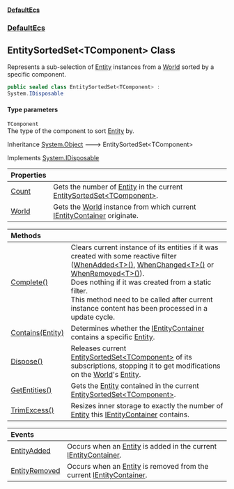#### [DefaultEcs](DefaultEcs.md 'DefaultEcs')
### [DefaultEcs](DefaultEcs.md#DefaultEcs 'DefaultEcs')
## EntitySortedSet&lt;TComponent&gt; Class
Represents a sub-selection of [Entity](Entity.md 'DefaultEcs.Entity') instances from a [World](EntitySortedSet_TComponent__World.md 'DefaultEcs.EntitySortedSet&lt;TComponent&gt;.World') sorted by a specific component.  
```csharp
public sealed class EntitySortedSet<TComponent> :
System.IDisposable
```
#### Type parameters
<a name='DefaultEcs_EntitySortedSet_TComponent__TComponent'></a>
`TComponent`  
The type of the component to sort [Entity](Entity.md 'DefaultEcs.Entity') by.
  

Inheritance [System.Object](https://docs.microsoft.com/en-us/dotnet/api/System.Object 'System.Object') &#129106; EntitySortedSet&lt;TComponent&gt;  

Implements [System.IDisposable](https://docs.microsoft.com/en-us/dotnet/api/System.IDisposable 'System.IDisposable')  

| Properties | |
| :--- | :--- |
| [Count](EntitySortedSet_TComponent__Count.md 'DefaultEcs.EntitySortedSet&lt;TComponent&gt;.Count') | Gets the number of [Entity](Entity.md 'DefaultEcs.Entity') in the current [EntitySortedSet&lt;TComponent&gt;](EntitySortedSet_TComponent_.md 'DefaultEcs.EntitySortedSet&lt;TComponent&gt;').<br/> |
| [World](EntitySortedSet_TComponent__World.md 'DefaultEcs.EntitySortedSet&lt;TComponent&gt;.World') | Gets the [World](World.md 'DefaultEcs.World') instance from which current [IEntityContainer](IEntityContainer.md 'DefaultEcs.IEntityContainer') originate.<br/> |

| Methods | |
| :--- | :--- |
| [Complete()](EntitySortedSet_TComponent__Complete().md 'DefaultEcs.EntitySortedSet&lt;TComponent&gt;.Complete()') | Clears current instance of its entities if it was created with some reactive filter ([WhenAdded&lt;T&gt;()](EntityQueryBuilder_WhenAdded_T_().md 'DefaultEcs.EntityQueryBuilder.WhenAdded&lt;T&gt;()'), [WhenChanged&lt;T&gt;()](EntityQueryBuilder_WhenChanged_T_().md 'DefaultEcs.EntityQueryBuilder.WhenChanged&lt;T&gt;()') or [WhenRemoved&lt;T&gt;()](EntityQueryBuilder_WhenRemoved_T_().md 'DefaultEcs.EntityQueryBuilder.WhenRemoved&lt;T&gt;()')).<br/>Does nothing if it was created from a static filter.<br/>This method need to be called after current instance content has been processed in a update cycle.<br/> |
| [Contains(Entity)](EntitySortedSet_TComponent__Contains(Entity).md 'DefaultEcs.EntitySortedSet&lt;TComponent&gt;.Contains(DefaultEcs.Entity)') | Determines whether the [IEntityContainer](IEntityContainer.md 'DefaultEcs.IEntityContainer') contains a specific [Entity](Entity.md 'DefaultEcs.Entity').<br/> |
| [Dispose()](EntitySortedSet_TComponent__Dispose().md 'DefaultEcs.EntitySortedSet&lt;TComponent&gt;.Dispose()') | Releases current [EntitySortedSet&lt;TComponent&gt;](EntitySortedSet_TComponent_.md 'DefaultEcs.EntitySortedSet&lt;TComponent&gt;') of its subscriptions, stopping it to get modifications on the [World](EntitySortedSet_TComponent__World.md 'DefaultEcs.EntitySortedSet&lt;TComponent&gt;.World')'s [Entity](Entity.md 'DefaultEcs.Entity').<br/> |
| [GetEntities()](EntitySortedSet_TComponent__GetEntities().md 'DefaultEcs.EntitySortedSet&lt;TComponent&gt;.GetEntities()') | Gets the [Entity](Entity.md 'DefaultEcs.Entity') contained in the current [EntitySortedSet&lt;TComponent&gt;](EntitySortedSet_TComponent_.md 'DefaultEcs.EntitySortedSet&lt;TComponent&gt;').<br/> |
| [TrimExcess()](EntitySortedSet_TComponent__TrimExcess().md 'DefaultEcs.EntitySortedSet&lt;TComponent&gt;.TrimExcess()') | Resizes inner storage to exactly the number of [Entity](Entity.md 'DefaultEcs.Entity') this [IEntityContainer](IEntityContainer.md 'DefaultEcs.IEntityContainer') contains.<br/> |

| Events | |
| :--- | :--- |
| [EntityAdded](EntitySortedSet_TComponent__EntityAdded.md 'DefaultEcs.EntitySortedSet&lt;TComponent&gt;.EntityAdded') | Occurs when an [Entity](Entity.md 'DefaultEcs.Entity') is added in the current [IEntityContainer](IEntityContainer.md 'DefaultEcs.IEntityContainer').<br/> |
| [EntityRemoved](EntitySortedSet_TComponent__EntityRemoved.md 'DefaultEcs.EntitySortedSet&lt;TComponent&gt;.EntityRemoved') | Occurs when an [Entity](Entity.md 'DefaultEcs.Entity') is removed from the current [IEntityContainer](IEntityContainer.md 'DefaultEcs.IEntityContainer').<br/> |
